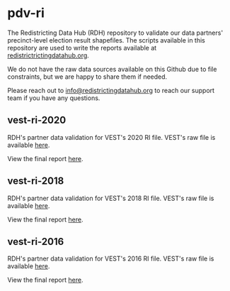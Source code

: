 # pdv-ri

The Redistricting Data Hub (RDH) repository to validate our data partners' precinct-level election result shapefiles. The scripts available in this repository are used to write the reports available at [redistrictrictingdatahub.org]([https://redistrictingdatahub.org/](https://redistrictingdatahub.org/)). 

We do not have the raw data sources available on this Github due to file constraints, but we are happy to share them if needed. 

Please reach out to info@redistrictingdatahub.org to reach our support team if you have any questions. 

## vest-ri-2020

RDH's partner data validation for VEST's 2020 RI file. VEST's raw file is available [here](https://dataverse.harvard.edu/file.xhtml?fileId=4789406&version=15.0).

View the final report [here](https://redistrictingdatahub.org/dataset/vest-2020-rhode-island-precinct-and-election-results/).

## vest-ri-2018

RDH's partner data validation for VEST's 2018 RI file. VEST's raw file is available [here](https://dataverse.harvard.edu/file.xhtml?fileId=4789398&version=43.0).

View the final report [here](https://redistrictingdatahub.org/dataset/vest-2018-rhode-island-precinct-and-election-results/).

## vest-ri-2016

RDH's partner data validation for VEST's 2016 RI file. VEST's raw file is available [here](https://dataverse.harvard.edu/file.xhtml?persistentId=doi:10.7910/DVN/NH5S2I/KWCX9U&version=56.0).

View the final report [here](https://redistrictingdatahub.org/dataset/vest-2016-rhode-island-precinct-and-election-results/).
